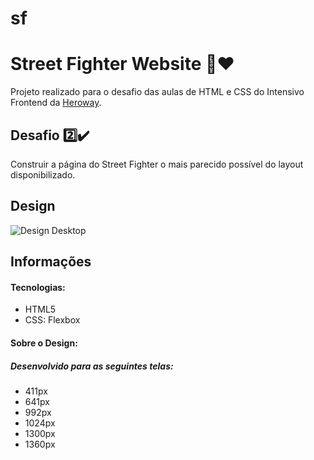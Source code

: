 # sf
# Street Fighter Website :boxing_glove::heart:

Projeto realizado para o desafio das aulas de HTML e CSS do Intensivo Frontend da <a href="https://heroway.com.br/treinamento/" target="_blank">Heroway</a>.

## Desafio :two::heavy_check_mark:
Construir a página do Street Fighter o mais parecido possível do layout disponibilizado.

## Design
<img src="https://github.com/marimunari/streetfighter/blob/master/assets/img/layout/streetfighter.gif" alt="Design Desktop">

## Informações

#### Tecnologias:
<ul>
 <li>HTML5</li>
 <li>CSS: Flexbox</li>
</ul>

#### Sobre o Design:
##### Desenvolvido para as seguintes telas:
<ul>
  <li>411px</li>
  <li>641px</li>
  <li>992px</li>
  <li>1024px</li>
  <li>1300px</li>
  <li>1360px</li>
</ul>
